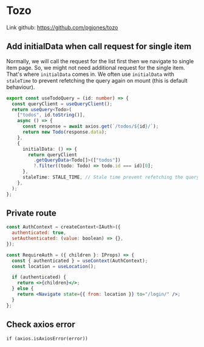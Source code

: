 # Tozo

Link github: <https://github.com/pgjones/tozo>

## Add initialData when call request for single item

Normally, we will call the request for the list first then we navigate to single item page. So, we might not need additional request for the single item. That's where `initialData` comes in. We often use `initialData` with `staleTime` to prevent refetching the query again on mount (this is default behaviour).

```ts
export const useTodoQuery = (id: number) => {
  const queryClient = useQueryClient();
  return useQuery<Todo>(
    ["todos", id.toString()],
    async () => {
      const response = await axios.get(`/todos/${id}/`);
      return new Todo(response.data);
    },
    {
      initialData: () => {
        return queryClient
          .getQueryData<Todo[]>(["todos"])
          ?.filter((todo: Todo) => todo.id === id)[0];
      },
      staleTime: STALE_TIME, // Stale time prevent refetching the query again on mount.
    },
  );
};
```

## Private route

```jsx
const AuthContext = createContext<IAuth>({
  authenticated: true,
  setAuthenticated: (value: boolean) => {},
});

const RequireAuth = ({ children }: IProps) => {
  const { authenticated } = useContext(AuthContext);
  const location = useLocation();

  if (authenticated) {
    return <>{children}</>;
  } else {
    return <Navigate state={{ from: location }} to="/login/" />;
  }
};

```

## Check axios error

`if (axios.isAxiosError(error))`